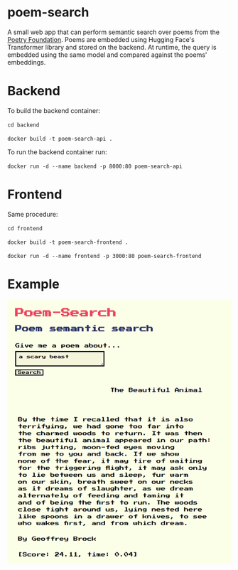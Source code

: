 # poem-search
A small web app that can perform semantic search over poems from the [Poetry Foundation](https://www.poetryfoundation.org/). Poems are embedded using Hugging Face's Transformer library and stored on the backend. At runtime, the query is embedded using the same model and compared against the poems' embeddings.
# Backend
To build the backend container:

`cd backend`

`docker build -t poem-search-api .`

To run the backend container run: 

`docker run -d --name backend -p 8000:80 poem-search-api`

# Frontend
Same procedure:

`cd frontend`

`docker build -t poem-search-frontend .`

`docker run -d --name frontend -p 3000:80 poem-search-frontend`

# Example
![Alt text](example/screenshot.png?raw=true "Screenshot")